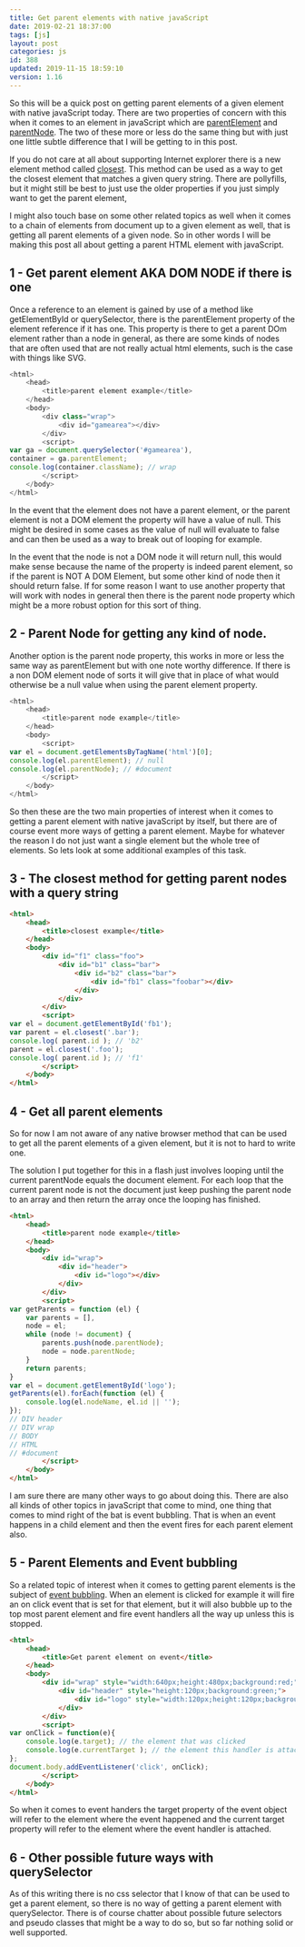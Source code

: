 ```yaml
---
title: Get parent elements with native javaScript
date: 2019-02-21 18:37:00
tags: [js]
layout: post
categories: js
id: 388
updated: 2019-11-15 18:59:10
version: 1.16
---
```


So this will be a quick post on getting parent elements of a given element with native javaScript today. There are two properties of concern with this when it comes to an element in javaScript which are [parentElement](https://developer.mozilla.org/en/docs/Web/API/Node/parentElement) and [parentNode](https://developer.mozilla.org/en-US/docs/Web/API/Node/parentNode). The two of these more or less do the same thing but with just one little subtle difference that I will be getting to in this post.

If you do not care at all about supporting Internet explorer there is a new element method called [closest](https://developer.mozilla.org/en-US/docs/Web/API/Element/closest). This method can be used as a way to get the closest element that matches a given query string. There are pollyfills, but it might still be best to just use the older properties if you just simply want to get the parent element, 

I might also touch base on some other related topics as well when it comes to a chain of elements from document up to a given element as well, that is getting all parent elements of a given node. So in other words I will be making this post all about getting a parent HTML element with javaScript.

<!-- more -->

## 1 - Get parent element AKA DOM NODE if there is one

Once a reference to an element is gained by use of a method like getElementById or querySelector, there is the parentElement property of the element reference if it has one. This property is there to get a parent DOm element rather than a node in general, as there are some kinds of nodes that are often used that are not really actual html elements, such is the case with things like SVG.

```js
<html>
    <head>
        <title>parent element example</title>
    </head>
    <body>
        <div class="wrap">
            <div id="gamearea"></div>
        </div>
        <script>
var ga = document.querySelector('#gamearea'),
container = ga.parentElement;
console.log(container.className); // wrap
        </script>
    </body>
</html>
```

In the event that the element does not have a parent element, or the parent element is not a DOM element the property will have a value of null. This might be desired in some cases as the value of null will evaluate to false and can then be used as a way to break out of looping for example. 

In the event that the node is not a DOM node it will return null, this would make sense because the name of the property is indeed parent element, so if the parent is NOT A DOM Element, but some other kind of node then it should return false. If for some reason I want to use another property that will work with nodes in general then there is the parent node property which might be a more robust option for this sort of thing.

## 2 - Parent Node for getting any kind of node.

Another option is the parent node property, this works in more or less the same way as parentElement but with one note worthy difference. If there is a non DOM element node of sorts it will give that in place of what would otherwise be a null value when using the parent element property.

```js
<html>
    <head>
        <title>parent node example</title>
    </head>
    <body>
        <script>
var el = document.getElementsByTagName('html')[0];
console.log(el.parentElement); // null
console.log(el.parentNode); // #document
        </script>
    </body>
</html>
```

So then these are the two main properties of interest when it comes to getting a parent element with native javaScript by itself, but there are of course event more ways of getting a parent element. Maybe for whatever the reason I do not just want a single element but the whole tree of elements. So lets look at some additional examples of this task.

## 3 - The closest method for getting parent nodes with a query string

```html
<html>
    <head>
        <title>closest example</title>
    </head>
    <body>
        <div id="f1" class="foo">
            <div id="b1" class="bar">
                <div id="b2" class="bar">
                    <div id="fb1" class="foobar"></div>
                </div>
            </div>
        </div>
        <script>
var el = document.getElementById('fb1');
var parent = el.closest('.bar');
console.log( parent.id ); // 'b2'
parent = el.closest('.foo');
console.log( parent.id ); // 'f1'
        </script>
    </body>
</html>
```

## 4 - Get all parent elements

So for now I am not aware of any native browser method that can be used to get all the parent elements of a given element, but it is not to hard to write one.

The solution I put together for this in a flash just involves looping until the current parentNode equals the document element. For each loop that the current parent node is not the document just keep pushing the parent node to an array and then return the array once the looping has finished.

```html
<html>
    <head>
        <title>parent node example</title>
    </head>
    <body>
        <div id="wrap">
            <div id="header">
                <div id="logo"></div>
            </div>
        </div>
        <script>
var getParents = function (el) {
    var parents = [],
    node = el;
    while (node != document) {
        parents.push(node.parentNode);
        node = node.parentNode;
    }
    return parents;
}
var el = document.getElementById('logo');
getParents(el).forEach(function (el) {
    console.log(el.nodeName, el.id || '');
});
// DIV header
// DIV wrap
// BODY
// HTML
// #document
        </script>
    </body>
</html>
```

I am sure there are many other ways to go about doing this. There are also all kinds of other topics in javaScript that come to mind, one thing that comes to mind right of the bat is event bubbling. That is when an event happens in a child element and then the event fires for each parent element also.

## 5 - Parent Elements and Event bubbling

So a related topic of interest when it comes to getting parent elements is the subject of [event bubbling](https://en.wikipedia.org/wiki/Event_bubbling). When an element is clicked for example it will fire an on click event that is set for that element, but it will also bubble up to the top most parent element and fire event handlers all the way up unless this is stopped.

```html
<html>
    <head>
        <title>Get parent element on event</title>
    </head>
    <body>
        <div id="wrap" style="width:640px;height:480px;background:red;">
            <div id="header" style="height:120px;background:green;">
                <div id="logo" style="width:120px;height:120px;background:blue;"></div>
            </div>
        </div>
        <script>
var onClick = function(e){
    console.log(e.target); // the element that was clicked
    console.log(e.currentTarget ); // the element this handler is attached to
};
document.body.addEventListener('click', onClick);
        </script>
    </body>
</html>
```

So when it comes to event handers the target property of the event object will refer to the element where the event happened and the current target property will refer to the element where the event handler is attached.

## 6 - Other possible future ways with querySelector

As of this writing there is no css selector that I know of that can be used to get a parent element, so there is no way of getting a parent element with querySelector. There is of course chatter about possible future selectors and pseudo classes that might be a way to do so, but so far nothing solid or well supported.